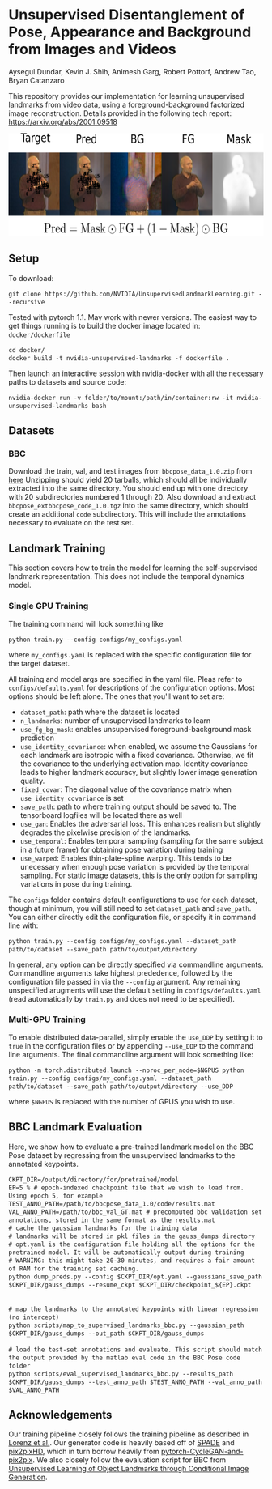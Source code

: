 # Unsupervised Disentanglement of Pose, Appearance and Background from Images and Videos
Aysegul Dundar, Kevin J. Shih, Animesh Garg, Robert Pottorf, Andrew Tao, Bryan Catanzaro

This repository provides our implementation for learning unsupervised landmarks from video data, 
using a foreground-background factorized image reconstruction. Details provided in the following tech report: 
https://arxiv.org/abs/2001.09518
<div align="center">
  <img width="640" height="203" src="demo.png">
</div>


## Setup
To download:
```
git clone https://github.com/NVIDIA/UnsupervisedLandmarkLearning.git --recursive
```

Tested with pytorch 1.1. May work with newer versions. The easiest way to get things running is to build the docker image located in: `docker/dockerfile`
```
cd docker/
docker build -t nvidia-unsupervised-landmarks -f dockerfile .
```
Then launch an interactive session with nvidia-docker with all the necessary paths to datasets and source code:
```
nvidia-docker run -v folder/to/mount:/path/in/container:rw -it nvidia-unsupervised-landmarks bash
```

## Datasets
### BBC
Download the train, val, and test images from `bbcpose_data_1.0.zip` from [here](https://www.robots.ox.ac.uk/~vgg/data/pose/index.html)
Unzipping should yield 20 tarballs, which should all be individually extracted into the same directory. You should end up with one directory with 20 subdirectories numbered 1 through 20.
Also download and extract `bbcpose_extbbcpose_code_1.0.tgz` into the same directory, which should create an additional `code` subdirectory. This will include the annotations necessary to evaluate on the test set.

## Landmark Training
This section covers how to train the model for learning the self-supervised landmark representation. This does not include the temporal dynamics model.

### Single GPU Training
The training command will look something like
```
python train.py --config configs/my_configs.yaml
```
where `my_configs.yaml` is replaced with the specific configuration file for the target dataset.

All training and model args are specified in the yaml file. Pleas refer to `configs/defaults.yaml` for descriptions of the configuration options. Most options should be left alone. The ones that you'll want to set are:
* `dataset_path`: path where the dataset is located
* `n_landmarks`: number of unsupervised landmarks to learn
* `use_fg_bg_mask`: enables unsupervised foreground-background mask prediction
* `use_identity_covariance`: when enabled, we assume the Gaussians for each landmark are isotropic with a fixed covariance. Otherwise, we fit the covariance to the underlying activation map. Identity covariance leads to higher landmark accuracy, but slightly lower image generation quality.
* `fixed_covar`: The diagonal value of the covariance matrix when `use_identity_covariance` is set
* `save_path`: path to where training output should be saved to. The tensorboard logfiles will be located there as well
* `use_gan`: Enables the adversarial loss. This enhances realism but slightly degrades the pixelwise precision of the landmarks.
* `use_temporal`: Enables temporal sampling (sampling for the same subject in a future frame) for obtaining pose variation during training
* `use_warped`: Enables thin-plate-spline warping. This tends to be unecessary when enough pose variation is provided by the temporal sampling. For static image datasets, this is the only option for sampling variations in pose during training.

The `configs` folder contains default configurations to use for each dataset, though at minimum, you will still need to set `dataset_path` and `save_path`. You can either
directly edit the configuration file, or specify it in command line with:
```
python train.py --config configs/my_configs.yaml --dataset_path path/to/dataset --save_path path/to/output/directory
```
In general, any option can be directly specified via commandline arguments. Commandline arguments take highest prededence, followed by the configuration file passed in via the `--config` argument. Any remaining unspecified arugments will use the default setting in `configs/defaults.yaml` (read automatically by `train.py` and does not need to be specified).

### Multi-GPU Training
To enable distributed data-parallel, simply enable the `use_DDP` by setting it to `true` in the configuration files or by appending `--use_DDP` to the command line arguments. The final commandline argument will look something like:

```
python -m torch.distributed.launch --nproc_per_node=$NGPUS python train.py --config configs/my_configs.yaml --dataset_path path/to/dataset --save_path path/to/output/directory --use_DDP
```
where `$NGPUS` is replaced with the number of GPUS you wish to use.

## BBC Landmark Evaluation
Here, we show how to evaluate a pre-trained landmark model on the BBC Pose dataset by regressing from the unsupervised landmarks to the annotated keypoints.

```
CKPT_DIR=/output/directory/for/pretrained/model
EP=5 % # epoch-indexed checkpoint file that we wish to load from. Using epoch 5, for example
TEST_ANNO_PATH=/path/to/bbcpose_data_1.0/code/results.mat
VAL_ANNO_PATH=/path/to/bbc_val_GT.mat # precomputed bbc validation set annotations, stored in the same format as the results.mat
# cache the gaussian landmarks for the training data
# landmarks will be stored in pkl files in the gauss_dumps directory
# opt.yaml is the configuration file holding all the options for the pretrained model. It will be automatically output during training
# WARNING: this might take 20-30 minutes, and requires a fair amount of RAM for the training set caching. 
python dump_preds.py --config $CKPT_DIR/opt.yaml --gaussians_save_path $CKPT_DIR/gauss_dumps --resume_ckpt $CKPT_DIR/checkpoint_${EP}.ckpt


# map the landmarks to the annotated keypoints with linear regression (no intercept)
python scripts/map_to_supervised_landmarks_bbc.py --gaussian_path $CKPT_DIR/gauss_dumps --out_path $CKPT_DIR/gauss_dumps

# load the test-set annotations and evaluate. This script should match the output provided by the matlab eval code in the BBC Pose code folder
python scripts/eval_supervised_landmarks_bbc.py --results_path $CKPT_DIR/gauss_dumps --test_anno_path $TEST_ANNO_PATH --val_anno_path $VAL_ANNO_PATH
```

## Acknowledgements
Our training pipeline closely follows the training pipeline as described in [Lorenz et al.](https://arxiv.org/pdf/1903.06946.pdf). Our generator code is heavily based off of [SPADE](https://github.com/NVlabs/SPADE) and [pix2pixHD](https://github.com/NVIDIA/pix2pixHD), which in turn borrow heavily from 
[pytorch-CycleGAN-and-pix2pix](https://github.com/junyanz/pytorch-CycleGAN-and-pix2pix). We also closely follow the evaluation script for BBC from [Unsupervised Learning of Object Landmarks through Conditional Image Generation](https://github.com/tomasjakab/imm).
